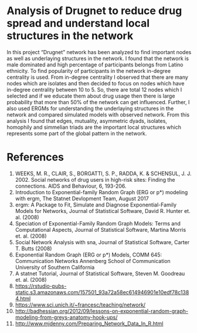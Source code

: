 # Analysis of Drugnet to reduce drug spread and understand local structures in the network

In this project “Drugnet” network has been analyzed to find important nodes as well as underlaying structures in the network. I found 
that the network is male dominated and high percentage of participants belongs from Latino ethnicity. To find popularity of participants 
in the network in-degree centrality is used. From in-degree centrality I observed that there are many nodes which are isolates and
then decided to focus on nodes which have in-degree centrality between 10 to 5. So, there are total 12 nodes which I selected and if we 
educate them about drug usage then there is large probability that more than 50% of the network can get influenced. Further, I also used
ERGMs for understanding the underlaying structures in the network and compared simulated models with observed network. From this analysis
I found that edges, mutuality, asymmetric dyads, isolates, homophily and simmelian triads are the important local structures which 
represents some part of the global pattern in the network. 

# References
1)	WEEKS, M. R., CLAIR, S., BORGATTI, S. P., RADDA, K. & SCHENSUL, J. J. 2002. Social networks of drug users in high-risk sites: Finding the connections. AIDS and Behaviour, 6, 193-206.
2)	Introduction to Exponential-family Random Graph (ERG or p*) modeling with ergm, The Statnet Devlopment Team, August 2017
3)	ergm: A Package to Fit, Simulate and Diagnose Exponential-Family Models for Networks, Journal of Statistical Software, David R. Hunter et. al. (2008)
4)	Speciation of Exponential-Family Random Graph Models: Terms and Computational Aspects, Journal of Statistical Software, Martina Morris et. al. (2008)
5)	Social Network Analysis with sna, Journal of Statistical Software, Carter T. Butts (2008)
6)	Exponential Random Graph (ERG or p*) Models, COMM 645: Communication Networks Annenberg School of Communication University of Southern California
7)	A statnet Tutorial, Journal of Statistical Software, Steven M. Goodreau et. al. (2008)
8)	https://rstudio-pubs-static.s3.amazonaws.com/157501_93a72a58ec614946901e10edf78c1384.html
9)	https://www.sci.unich.it/~francesc/teaching/network/
10)	http://badhessian.org/2012/09/lessons-on-exponential-random-graph-modeling-from-greys-anatomy-hook-ups/
11)	http://www.mjdenny.com/Preparing_Network_Data_In_R.html
